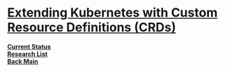 # **[Extending Kubernetes with Custom Resource Definitions (CRDs)](https://www.loft.sh/blog/extending-kubernetes-with-custom-resource-definitions-crds)**

**[Current Status](../../../../../development/status/weekly/current_status.md)**\
**[Research List](../../../../research_list.md)**\
**[Back Main](../../../../../README.md)**
